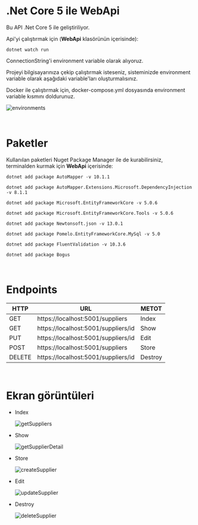 # .Net Core 5 ile WebApi

Bu API .Net Core 5 ile geliştiriliyor.

Api'yi çalıştırmak için (**WebApi** klasörünün içerisinde):

    dotnet watch run

ConnectionString'i environment variable olarak alıyoruz. 

Projeyi bilgisayarınıza çekip çalıştırmak isteseniz, sisteminizde environment variable olarak aşağıdaki variable'ları oluşturmalısınız.

Docker ile çalıştırmak için, docker-compose.yml dosyasında environment variable kısmını doldurunuz.

![environments](https://user-images.githubusercontent.com/44196434/158075594-3c2c06cd-95d8-42e7-bfe0-2453cc715559.png)

<br>

# Paketler

Kullanılan paketleri Nuget Package Manager ile de kurabilirsiniz, terminalden kurmak için **WebApi** içerisinde:

    dotnet add package AutoMapper -v 10.1.1

    dotnet add package AutoMapper.Extensions.Microsoft.DependencyInjection -v 8.1.1

    dotnet add package Microsoft.EntityFrameworkCore -v 5.0.6

    dotnet add package Microsoft.EntityFrameworkCore.Tools -v 5.0.6

    dotnet add package Newtonsoft.json -v 13.0.1

    dotnet add package Pomelo.EntityFrameworkCore.MySql -v 5.0

    dotnet add package FluentValidation -v 10.3.6

    dotnet add package Bogus
    
    
<br>

# Endpoints

|HTTP|URL|METOT|
|---|---|---|
|GET| https://localhost:5001/suppliers |Index|
|GET| https://localhost:5001/suppliers/id |Show|
|PUT| https://localhost:5001/suppliers/id |Edit|
|POST| https://localhost:5001/suppliers |Store|
|DELETE| https://localhost:5001/suppliers/id |Destroy|

<br>

 # Ekran görüntüleri
 
 - Index
 
    ![getSuppliers](https://user-images.githubusercontent.com/44196434/158078511-8c83e16d-55f5-470f-878f-43b0dcc81013.png)

 - Show
    
    ![getSupplierDetail](https://user-images.githubusercontent.com/44196434/158078556-b527bb17-46d0-4bff-a404-0afa530cd305.png)

 - Store

    ![createSupplier](https://user-images.githubusercontent.com/44196434/158078564-dc7cbdee-8421-4e0d-85b4-b673538afb6e.png)
 
 - Edit
  
    ![updateSupplier](https://user-images.githubusercontent.com/44196434/158078571-93011009-0808-484f-b253-3a049c175cb5.png)

 - Destroy

    ![deleteSupplier](https://user-images.githubusercontent.com/44196434/158078579-f9ffccbc-d096-4a71-97eb-5be4279ba3ab.png)
